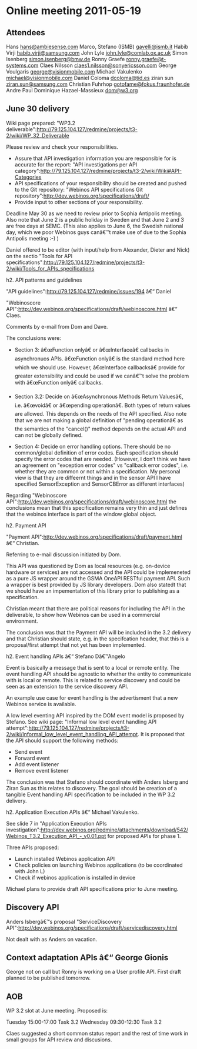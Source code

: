 Online meeting 2011-05-19
=========================

Attendees
---------

Hans hans@ambiesense.com
Marco, Stefano (ISMB) gavelli@ismb.it
Habib Virji habib.virji@samsung.com
John Lyle john.lyle@comlab.ox.ac.uk
Simon Isenberg simon.isenberg@bmw.de
Ronny Graefe ronny.graefe@t-systems.com
Claes Nilsson claes1.nilsson@sonyericsson.com
George Voulgaris george@visionmobile.com
Michael Vakulenko michael@visionmobile.com
Daniel Coloma dcoloma@tid.es
ziran sun ziran.sun@samsung.com
Christian Fuhrhop gotofame@fokus.fraunhofer.de
Andre Paul
Dominique Hazael-Massieux dom@w3.org

June 30 delivery
----------------

Wiki page prepared: "WP3.2 deliverable":http://79.125.104.127/redmine/projects/t3-2/wiki/WP_32_Deliverable

Please review and check your responsibilities.

-   Assure that API investigation information you are responsible for is accurate for the report: "API investigations per API category":http://79.125.104.127/redmine/projects/t3-2/wiki/Wiki#API-Categories
-   API specifications of your responsibility should be created and pushed to the Git repository: "Webinos API specifications Git repository":http://dev.webinos.org/specifications/draft/
-   Provide input to other sections of your responsibility.

Deadline May 30 as we need to review prior to Sophia Antipolis meeting. Also note that June 2 is a public holiday in Sweden and that June 2 and 3 are free days at SEMC. (This also applies to June 6, the Swedish national day, which we poor Webinos guys canâ€™t make use of due to the Sophia Antipolis meeting :-) )

Daniel offered to be editor (with input/help from Alexander, Dieter and Nick) on the sectio "Tools for API specifications":http://79.125.104.127/redmine/projects/t3-2/wiki/Tools_for_APIs_specifications

h2. API patterns and guidelines

"API guidelines":http://79.125.104.127/redmine/issues/194 â€“ Daniel

"Webinoscore API":http://dev.webinos.org/specifications/draft/webinoscore.html â€“ Claes.

Comments by e-mail from Dom and Dave.

The conclusions were:

* Section 3: â€œFunction onlyâ€ or â€œInterfaceâ€ callbacks in asynchronuos APIs.
â€œFunction onlyâ€ is the standard method here which we should use. However, â€œInterface callbacksâ€ provide for greater extensibility and could be used if we canâ€™t solve the problem with â€œFunction onlyâ€ callbacks.

* Section 3.2: Decide on â€œAsynchronous Methods Return Valuesâ€, i.e. â€œvoidâ€ or â€œpending operationâ€. Both types of return values are allowed. This depends on the needs of the API specified. Also note that we are not making a global definition of "pending operationâ€ as the semantics of the "cancel()" method depends on the actual API and can not be globally defined.

* Section 4: Decide on error handling options. There should be no common/global definition of error codes. Each specification should specify the error codes that are needed. (However, I don’t think we have an agreement on "exception error codes" vs "callback error codes", i.e. whether they are common or not within a specification. My personal view is that they are diffeernt things and in the sensor API I have specified SensorException and SensorCBError as different interfaces)

Regarding "Webinoscore API":http://dev.webinos.org/specifications/draft/webinoscore.html the conclusions mean that this specification remains very thin and just defines that the webinos interface is part of the window global object.

h2. Payment API

"Payment API":http://dev.webinos.org/specifications/draft/payment.html â€“ Christian.

Referring to e-mail discussion initiated by Dom.

This API was questioned by Dom as local resources (e.g. on-device hardware or services) are not accessed and the API could be implemeneted as a pure JS wrapper around the GSMA OneAPI RESTful payment API. Such a wrapper is best provided by JS library developers. Dom also statedt that we should have an impementation of this library prior to publishing as a specification.

Christian meant that there are political reasons for including the API in the deliverable, to show how Webinos can be used in a commercial environment.

The conclusion was that the Payment API will be included in the 3.2 delivery and that Christian should state, e.g. in the specifcation header, that this is a proposal/first attempt that not yet has been implemented.

h2. Event handling APIs â€“ Stefano Dâ€™Angelo

Event is basically a message that is sent to a local or remote entity. The event handling API should be agnostic to whether the entity to communicate with is local or remote. This is related to service discovery and could be seen as an extension to the service discovery API.

An example use case for event handling is the advertisment that a new Webinos service is available.

A low level eventing API inspired by the DOM event model is proposed by Stefano. See wiki page: "Informal low level event handling API attempt":http://79.125.104.127/redmine/projects/t3-2/wiki/Informal_low_level_event_handling_API_attempt. It is proposed that the API should support the following methods:

* Send event
* Forward event
* Add event listener
* Remove event listener

The conclusion was that Stefano should coordinate with Anders Isberg and Ziran Sun as this relates to discovery. The goal should be creation of a tangible Event handling API specification to be included in the WP 3.2 delivery.

h2. Application Execution APIs â€“ Michael Vakulenko.

See slide 7 in "Application Execution APIs investigation":http://dev.webinos.org/redmine/attachments/download/542/Webinos_T3.2_Execution_API_-_v0.01.ppt for proposed APIs for phase 1.

Three APIs proposed:

-   Launch installed Webinos application API
-   Check policies on launching Webinos applications (to be coordinated with John L)
-   Check if webinos application is installed in device

Michael plans to provide draft API specifications prior to June meeting.

Discovery API
-------------

Anders Isbergâ€™s proposal "ServiceDiscovery API":http://dev.webinos.org/specifications/draft/servicediscovery.html

Not dealt with as Anders on vacation.

Context adaptation APIs â€“ George Gionis
-----------------------------------------

George not on call but Ronny is working on a User profile API. First draft planned to be published tomorrow.

AOB
---

WP 3.2 slot at June meeting. Proposed is:

Tuesday 15:00-17:00 Task 3.2
Wednesday 09:30-12:30 Task 3.2

Claes suggested a short common status report and the rest of time work in small groups for API review and discusions.

